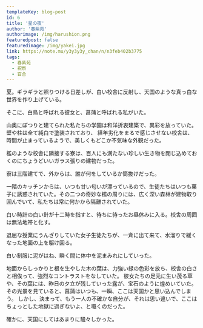 ```yaml
---
templateKey: blog-post
id: 6
title: '星の夜'
author: '春紫苑'
authorimage: /img/harushion.png
featuredpost: false
featuredimage: /img/yakei.jpg
link: https://note.mu/y3y3y3y_chan/n/n3feb402b3775
tags:
  - 春紫苑
  - 祝祭
  - 百合
---
```

夏。ギラギラと照りつける日差しが、白い校舎に反射し、天国のような真っ白な世界を作り上げている。

そこに、白鳥と呼ばれる彼女と、菖蒲と呼ばれる私がいた。



山奥にぽつりと建てられた私たちの学園は和洋折衷建築で、異彩を放っていた。壁や柱は全て純白で塗装されており、
経年劣化をまるで感じさせない校舎は、時間が止まっているようで、美しくもどこか不気味な外観だった。

檻のような校舎に隣接する寮は、百人にも満たない珍しい生き物を閉じ込めておくのにちょうどいいガラス張りの建物だった。

寮は三階建てで、外からは、誰が何をしているか筒抜けだった。

一階のキッチンからは、いつも甘い匂いが漂っているので、生徒たちはいつも菓子に誘惑されていた。その二つの奇妙な檻の周りには、広く深い森林が建物取り囲んでいて、私たちは常に何かから隔離されていた。

白い時計の白い針が十二時を指すと、待ちに待ったお昼休みに入る。校舎の周囲は無法地帯と化す。

退屈な授業にうんざりしていた女子生徒たちが、一斉に出て来て、水溜りで緩くなった地面の上を駆け回る。

白い制服に泥がはね、瞬く間に体中を泥まみれにしていった。

地面からしっかりと根を生やした木の葉は、力強い緑の色彩を放ち、校舎の白さと相俟って、強烈なコントラストをなしていた。
彼女たちの足元に生い茂る草や、その葉には、昨日の夕立が残していった露が、宝石のように煌めいていた。
その光景を見ていると、菖蒲はいつも、一瞬、ここは天国かと思い込んでしまう。
しかし、決まって、もう一人の不確かな自分が、それは思い違いで、ここはちょっとした地獄に過ぎないよ、と囁くのだった。

確かに、天国にしてはあまりに騒々しかった。
